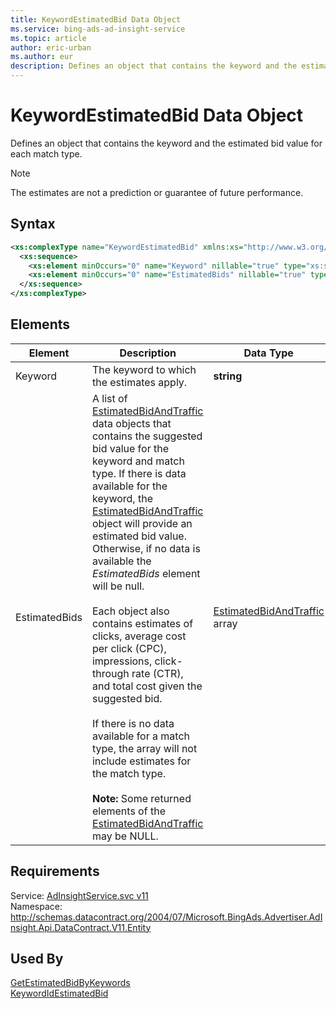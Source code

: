 ```yaml
---
title: KeywordEstimatedBid Data Object
ms.service: bing-ads-ad-insight-service
ms.topic: article
author: eric-urban
ms.author: eur
description: Defines an object that contains the keyword and the estimated bid value for each match type.
---
```

# KeywordEstimatedBid Data Object
Defines an object that contains the keyword and the estimated bid value for each match type.

> [!NOTE]
> The estimates are not a prediction or guarantee of future performance.

## Syntax
```xml
<xs:complexType name="KeywordEstimatedBid" xmlns:xs="http://www.w3.org/2001/XMLSchema">
  <xs:sequence>
    <xs:element minOccurs="0" name="Keyword" nillable="true" type="xs:string" />
    <xs:element minOccurs="0" name="EstimatedBids" nillable="true" type="tns:ArrayOfEstimatedBidAndTraffic" />
  </xs:sequence>
</xs:complexType>
```

## <a name="elements"></a>Elements

|Element|Description|Data Type|
|-----------|---------------|-------------|
|<a name="keyword"></a>Keyword|The keyword to which the estimates apply.|**string**|
|<a name="estimatedbids"></a>EstimatedBids|A list of [EstimatedBidAndTraffic](../ad-insight-service/estimatedbidandtraffic.md) data objects that contains the suggested bid value for the keyword and match type. If there is data available for the keyword, the [EstimatedBidAndTraffic](../ad-insight-service/estimatedbidandtraffic.md) object will provide an estimated bid value. Otherwise, if no data is available the *EstimatedBids* element will be null.<br /><br />Each object also contains estimates of clicks, average cost per click (CPC), impressions, click-through rate (CTR), and total cost given the suggested bid.<br /><br />If there is no data available for a match type, the array will not include estimates for the match type.<br /><br />**Note:** Some returned elements of the [EstimatedBidAndTraffic](../ad-insight-service/estimatedbidandtraffic.md) may be NULL.|[EstimatedBidAndTraffic](estimatedbidandtraffic.md) array|

## Requirements
Service: [AdInsightService.svc v11](https://adinsight.api.bingads.microsoft.com/Api/Advertiser/AdInsight/v11/AdInsightService.svc)  
Namespace: http://schemas.datacontract.org/2004/07/Microsoft.BingAds.Advertiser.AdInsight.Api.DataContract.V11.Entity  

## Used By
[GetEstimatedBidByKeywords](getestimatedbidbykeywords.md)  
[KeywordIdEstimatedBid](keywordidestimatedbid.md)  
